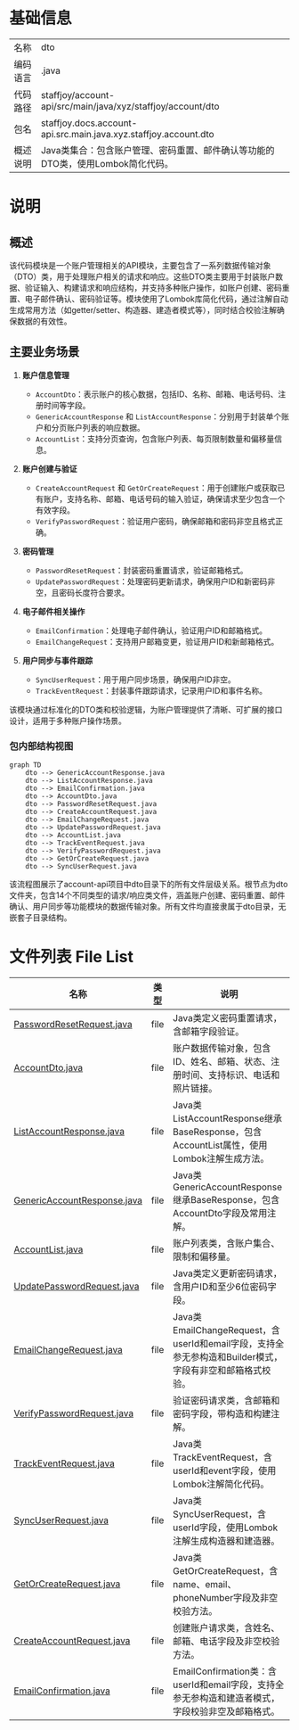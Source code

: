 # 基础信息

|      |      |
|------|------|
| 名称 | dto |
| 编码语言 | .java |
| 代码路径 | staffjoy/account-api/src/main/java/xyz/staffjoy/account/dto |
| 包名 | staffjoy.docs.account-api.src.main.java.xyz.staffjoy.account.dto |
| 概述说明 | Java类集合：包含账户管理、密码重置、邮件确认等功能的DTO类，使用Lombok简化代码。 |

# 说明

## 概述  
该代码模块是一个账户管理相关的API模块，主要包含了一系列数据传输对象（DTO）类，用于处理账户相关的请求和响应。这些DTO类主要用于封装账户数据、验证输入、构建请求和响应结构，并支持多种账户操作，如账户创建、密码重置、电子邮件确认、密码验证等。模块使用了Lombok库简化代码，通过注解自动生成常用方法（如getter/setter、构造器、建造者模式等），同时结合校验注解确保数据的有效性。

## 主要业务场景  
1. **账户信息管理**  
   - `AccountDto`：表示账户的核心数据，包括ID、名称、邮箱、电话号码、注册时间等字段。  
   - `GenericAccountResponse` 和 `ListAccountResponse`：分别用于封装单个账户和分页账户列表的响应数据。  
   - `AccountList`：支持分页查询，包含账户列表、每页限制数量和偏移量信息。  

2. **账户创建与验证**  
   - `CreateAccountRequest` 和 `GetOrCreateRequest`：用于创建账户或获取已有账户，支持名称、邮箱、电话号码的输入验证，确保请求至少包含一个有效字段。  
   - `VerifyPasswordRequest`：验证用户密码，确保邮箱和密码非空且格式正确。  

3. **密码管理**  
   - `PasswordResetRequest`：封装密码重置请求，验证邮箱格式。  
   - `UpdatePasswordRequest`：处理密码更新请求，确保用户ID和新密码非空，且密码长度符合要求。  

4. **电子邮件相关操作**  
   - `EmailConfirmation`：处理电子邮件确认，验证用户ID和邮箱格式。  
   - `EmailChangeRequest`：支持用户邮箱变更，验证用户ID和新邮箱格式。  

5. **用户同步与事件跟踪**  
   - `SyncUserRequest`：用于用户同步场景，确保用户ID非空。  
   - `TrackEventRequest`：封装事件跟踪请求，记录用户ID和事件名称。  

该模块通过标准化的DTO类和校验逻辑，为账户管理提供了清晰、可扩展的接口设计，适用于多种账户操作场景。


### 包内部结构视图

```mermaid
graph TD
    dto --> GenericAccountResponse.java
    dto --> ListAccountResponse.java
    dto --> EmailConfirmation.java
    dto --> AccountDto.java
    dto --> PasswordResetRequest.java
    dto --> CreateAccountRequest.java
    dto --> EmailChangeRequest.java
    dto --> UpdatePasswordRequest.java
    dto --> AccountList.java
    dto --> TrackEventRequest.java
    dto --> VerifyPasswordRequest.java
    dto --> GetOrCreateRequest.java
    dto --> SyncUserRequest.java
```

该流程图展示了account-api项目中dto目录下的所有文件层级关系。根节点为dto文件夹，包含14个不同类型的请求/响应类文件，涵盖账户创建、密码重置、邮件确认、用户同步等功能模块的数据传输对象。所有文件均直接隶属于dto目录，无嵌套子目录结构。

# 文件列表 File List

| 名称   | 类型  | 说明 |
|-------|------|-------------|
| [PasswordResetRequest.java](PasswordResetRequest.md) | file | Java类定义密码重置请求，含邮箱字段验证。 |
| [AccountDto.java](AccountDto.md) | file | 账户数据传输对象，包含ID、姓名、邮箱、状态、注册时间、支持标识、电话和照片链接。 |
| [ListAccountResponse.java](ListAccountResponse.md) | file | Java类ListAccountResponse继承BaseResponse，包含AccountList属性，使用Lombok注解生成方法。 |
| [GenericAccountResponse.java](GenericAccountResponse.md) | file | Java类GenericAccountResponse继承BaseResponse，包含AccountDto字段及常用注解。 |
| [AccountList.java](AccountList.md) | file | 账户列表类，含账户集合、限制和偏移量。 |
| [UpdatePasswordRequest.java](UpdatePasswordRequest.md) | file | Java类定义更新密码请求，含用户ID和至少6位密码字段。 |
| [EmailChangeRequest.java](EmailChangeRequest.md) | file | Java类EmailChangeRequest，含userId和email字段，支持全参无参构造和Builder模式，字段有非空和邮箱格式校验。 |
| [VerifyPasswordRequest.java](VerifyPasswordRequest.md) | file | 验证密码请求类，含邮箱和密码字段，带构造和构建注解。 |
| [TrackEventRequest.java](TrackEventRequest.md) | file | Java类TrackEventRequest，含userId和event字段，使用Lombok注解简化代码。 |
| [SyncUserRequest.java](SyncUserRequest.md) | file | Java类SyncUserRequest，含userId字段，使用Lombok注解生成构造器和建造器。 |
| [GetOrCreateRequest.java](GetOrCreateRequest.md) | file | Java类GetOrCreateRequest，含name、email、phoneNumber字段及非空校验方法。 |
| [CreateAccountRequest.java](CreateAccountRequest.md) | file | 创建账户请求类，含姓名、邮箱、电话字段及非空校验方法。 |
| [EmailConfirmation.java](EmailConfirmation.md) | file | EmailConfirmation类：含userId和email字段，支持全参无参构造和建造者模式，字段校验非空及邮箱格式。 |



